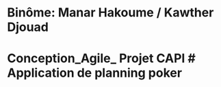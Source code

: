 # Binôme:  Manar Hakoume / Kawther Djouad
# Conception_Agile_ Projet CAPI     # Application de planning poker



